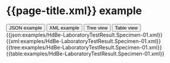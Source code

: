 # {{page-title.xml}} example

<div>
  <div class="tab">
     <button class="tablinks active" onclick="openTab(event, 'JSON example')">JSON example</button>
     <button class="tablinks" onclick="openTab(event, 'XML example')">XML example</button>
     <button class="tablinks" onclick="openTab(event, 'Tree view')">Tree view</button>
     <button class="tablinks" onclick="openTab(event, 'Table view')">Table view</button>   
  </div>

  <div id="JSON example" class="tabcontent" style="display:block">
      {{json:examples/HdBe-LaboratoryTestResult.Specimen-01.xml}}
  </div>
  <div id="XML example" class="tabcontent">
      {{xml:examples/HdBe-LaboratoryTestResult.Specimen-01.xml}}
  </div>
  <div id="Tree view" class="tabcontent">
      {{tree:examples/HdBe-LaboratoryTestResult.Specimen-01.xml}}
  </div>
  <div id="Table view" class="tabcontent">
      {{table:examples/HdBe-LaboratoryTestResult.Specimen-01.xml}}
  </div>

</div>
